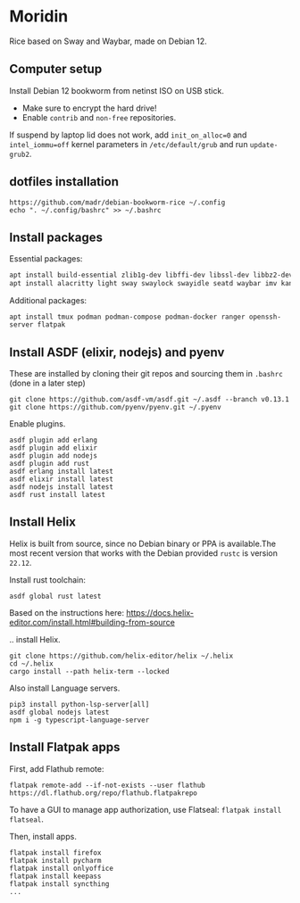 # Moridin

Rice based on Sway and Waybar, made on Debian 12.

## Computer setup

Install Debian 12 bookworm from netinst ISO on USB stick. 

- Make sure to encrypt the hard drive!
- Enable `contrib` and `non-free` repositories.

If suspend by laptop lid does not work, add `init_on_alloc=0` and `intel_iommu=off` kernel parameters in `/etc/default/grub` and run `update-grub2`.

## dotfiles installation

```
https://github.com/madr/debian-bookworm-rice ~/.config
echo ". ~/.config/bashrc" >> ~/.bashrc
```

## Install packages

Essential packages:

```sh
apt install build-essential zlib1g-dev libffi-dev libssl-dev libbz2-dev libreadline-dev libsqlite3-dev liblzma-dev
apt install alacritty light sway swaylock swayidle seatd waybar imv kanshi nmtui network-manager git fuzzel bash-completion grimshot otf-font-awesome fonts-ubuntu entr fonts-freefont-otf
```

Additional packages:

```ssh
apt install tmux podman podman-compose podman-docker ranger openssh-server flatpak
```

## Install ASDF (elixir, nodejs) and pyenv

These are installed by cloning their git repos and sourcing them in
`.bashrc` (done in a later step)

```
git clone https://github.com/asdf-vm/asdf.git ~/.asdf --branch v0.13.1
git clone https://github.com/pyenv/pyenv.git ~/.pyenv
```

Enable plugins.

```
asdf plugin add erlang
asdf plugin add elixir
asdf plugin add nodejs
asdf plugin add rust
asdf erlang install latest
asdf elixir install latest
asdf nodejs install latest
asdf rust install latest
```

## Install Helix

Helix is built from source, since no Debian binary or PPA is available.The most recent version that works with the Debian provided `rustc` is version `22.12`.

Install rust toolchain:

```
asdf global rust latest
```

Based on the instructions here:
https://docs.helix-editor.com/install.html#building-from-source

.. install Helix.

```
git clone https://github.com/helix-editor/helix ~/.helix
cd ~/.helix
cargo install --path helix-term --locked
```

Also install Language servers.

```
pip3 install python-lsp-server[all]
asdf global nodejs latest
npm i -g typescript-language-server
```

## Install Flatpak apps

First, add Flathub remote:

```
flatpak remote-add --if-not-exists --user flathub https://dl.flathub.org/repo/flathub.flatpakrepo
```

To have a GUI to manage app authorization, use Flatseal: `flatpak install flatseal`.

Then, install apps.

```
flatpak install firefox
flatpak install pycharm
flatpak install onlyoffice
flatpak install keepass
flatpak install syncthing
...
```


